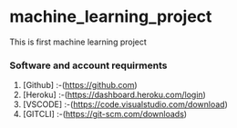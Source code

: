 # machine_learning_project
This is first machine learning project

### Software and account requirments

1. [Github] :-(https://github.com)
2. [Heroku] :-(https://dashboard.heroku.com/login)
3. [VSCODE] :-(https://code.visualstudio.com/download)
4. [GITCLI] :-(https://git-scm.com/downloads)